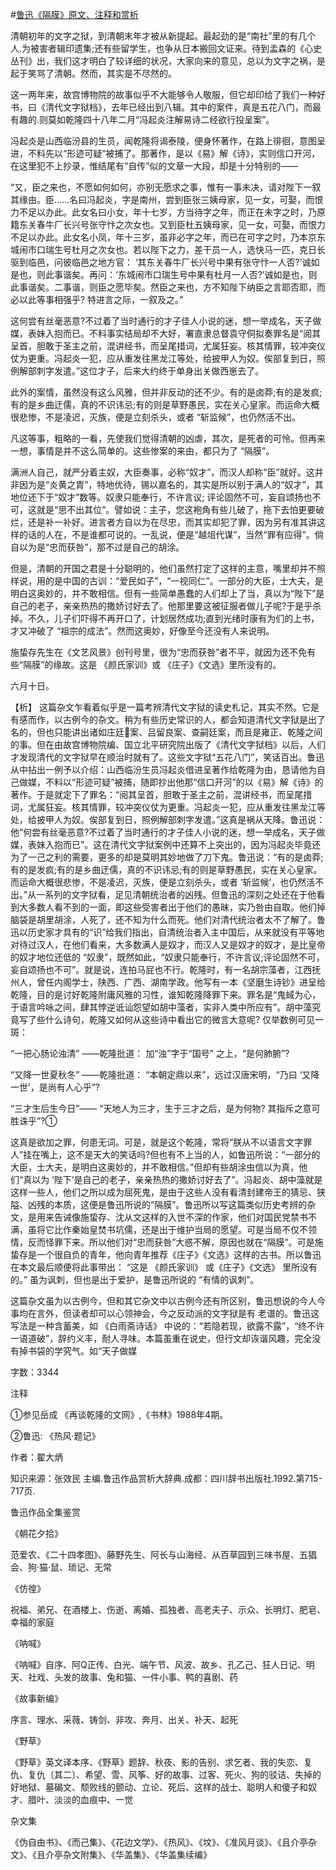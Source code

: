 #[鲁迅《隔膜》原文、注释和赏析](https://www.vrrw.net/wx/9758.html)

清朝初年的文字之狱，到清朝末年才被从新提起。最起劲的是“南社”里的有几个人.为被害者辑印遗集;还有些留学生，也争从日本搬回文证来。待到孟森的《心史丛刊》出，我们这才明白了较详细的状况，大家向来的意见，总以为文字之祸，是起于笑骂了清朝。然而，其实是不尽然的。

这一两年来，故宫博物院的故事似乎不大能够令人敬服，但它却印给了我们一种好书，曰《清代文字狱档》，去年已经出到八辑。其中的案件，真是五花八门，而最有趣的.则莫如乾隆四十八年二月“冯起炎注解易诗二经欲行投呈案”。

冯起炎是山西临汾县的生员，闻乾隆将谒泰陵，便身怀著作，在路上徘徊，意图呈进，不料先以“形迹可疑”被捕了。那著作，是以《易》解《诗》，实则信口开河，在这里犯不上抄录，惟结尾有“自传”似的文章一大段，却是十分特别的——

“又，臣之来也，不愿如何如何，亦别无愿求之事，惟有一事未决，请对陛下一叙其缘由。臣……名曰冯起炎，字是南州，尝到臣张三姨母家，见一女，可娶，而恨力不足以办此。此女名曰小女，年十七岁，方当待字之年，而正在未字之时，乃原籍东关春牛厂长兴号张守忭之次女也。又到臣杜五姨母家，见一女，可娶，而恨力不足以办此。此女名小凤，年十三岁，虽非必字之年，而已在可字之时，乃本京东城闹市口瑞生号杜月之次女也。若以陛下之力，差干员一人，选快马一匹，克日长驱到临邑，问彼临邑之地方官： ‘其东关春牛厂长兴号中果有张守忭一人否?’诚如是也，则此事谐矣。再问：‘东城闹市口瑞生号中果有杜月一人否?’诚如是也，则此事谐矣。二事谐，则臣之愿毕矣。然臣之来也，方不知陛下纳臣之言耶否耶，而必以此等事相强乎? 特进言之际，一叙及之。”

这何尝有丝毫恶意?不过着了当时通行的才子佳人小说的迷，想一举成名，天子做媒，表妹入抱而已。不料事实结局却不大好，署直隶总督袁守侗拟奏罪名是“阅其呈首，胆敢于圣主之前，混讲经书，而呈尾措词，尤属狂妄。核其情罪，较冲突仪仗为更重。冯起炎一犯，应从重发往黑龙江等处，给披甲人为奴。俟部复到日，照例解部刺字发遣。”这位才子，后来大约终于单身出关做西崽去了。

此外的案情，虽然没有这么风雅，但并非反动的还不少。有的是卤莽;有的是发疯; 有的是乡曲迂儒，真的不识讳忌;有的则是草野愚民，实在关心皇家。而运命大概很悲惨，不是凌迟，灭族，便是立刻杀头，或者 “斩监候”，也仍然活不出。

凡这等事，粗略的一看，先使我们觉得清朝的凶虐，其次，是死者的可怜。但再来一想，事情是并不这么简单的。这些惨案的来由，都只为了 “隔膜”。

满洲人自己，就严分着主奴，大臣奏事，必称“奴才”，而汉人却称“臣”就好。这并非因为是“炎黄之胄”，特地优待，锡以嘉名的，其实是所以别于满人的“奴才”，其地位还下于“奴才”数等。奴隶只能奉行，不许言议; 评论固然不可，妄自颂扬也不可，这就是“思不出其位”。譬如说：主子，您这袍角有些儿破了，拖下去怕更要破烂，还是补一补好。进言者方自以为在尽忠，而其实却犯了罪，因为另有准其讲这样的话的人在，不是谁都可说的。一乱说，便是“越俎代谋”，当然“罪有应得”。倘自以为是“忠而获咎”，那不过是自己的胡涂。

但是，清朝的开国之君是十分聪明的，他们虽然打定了这样的主意，嘴里却并不照样说，用的是中国的古训：“爱民如子”，“一视同仁”。一部分的大臣，士大夫，是明白这奥妙的，并不敢相信。但有一些简单愚蠢的人们却上了当，真以为“陛下”是自己的老子，亲亲热热的撒娇讨好去了。他那里要这被征服者做儿子呢?于是乎杀掉。不久，儿子们吓得不再开口了，计划居然成功;直到光绪时康有为们的上书，才又冲破了 “祖宗的成法”。然而这奥妙，好像至今还没有人来说明。

施蛰存先生在《文艺风景》创刊号里，很为“忠而获咎”者不平，就因为还不免有些“隔膜”的缘故。这是 《颜氏家训》或 《庄子》《文选》里所没有的。

六月十日。



【析】 这篇杂文乍看着似乎是一篇考辨清代文字狱的读史札记，其实不然。它是有感而作，以古例今的杂文。稍为有些历史常识的人，都会知道清代文字狱是出了名的，但也只能讲出诸如庄廷案、吕留良案、查嗣廷案，而且是雍正、乾隆之间的事。但在由故宫博物院编、国立北平研究院出版了《清代文字狱档》以后，人们才发现清代的文字狱早在顺治时就有了。这些文字狱“五花八门”，笑话百出。鲁迅从中拈出一例予以介绍：山西临汾生员冯起炎借进呈著作给乾隆为由，恳请他为自己做媒，不料以“形迹可疑”被捕，随即抄出他那“信口开河”的以《易》解《诗》的著作。于是就定下了罪名：“阅其呈首，胆敢于圣主之前，混讲经书，而呈尾措词，尤属狂妄。核其情罪，较冲突仪仗为更重。冯起炎一犯，应从重发往黑龙江等处，给披甲人为奴。俟部复到日，照例解部刺字发遣。”这真是祸从天降。鲁迅说：他“何尝有丝毫恶意?不过着了当时通行的才子佳人小说的迷，想一举成名，天子做媒，表妹入抱而已”。这在清代文字狱案例中还算不上突出的，因为冯起炎毕竟还为了一己之利的需要，更多的却是莫明其妙地做了刀下鬼。鲁迅说：“有的是卤莽;有的是发疯;有的是乡曲迂儒，真的不识讳忌;有的则是草野愚民，实在关心皇家。而运命大概很悲惨，不是凌迟，灭族，便是立刻杀头，或者 ‘斩监候’，也仍然活不出。”从一系列的文字狱看，足见清朝统治者的凶残。但鲁迅的深刻之处还在于他看到大多数人看不到的一面，即这些受害者出于他们的愚昧，实乃咎由自取。他们掉脑袋是胡里胡涂，人死了，还不知为什么而死。他们对清代统治者太不了解了。鲁迅以历史家才具有的“识”给我们指出，自清统治者入主中国后，从来就没有平等地对待过汉人，在他们看来，大多数满人是奴才，而汉人又是奴才的奴才，是比皇帝的奴才地位还低的 “奴隶”，既然如此，“奴隶只能奉行，不许言议;评论固然不可，妄自颂扬也不可”。就是说，连拍马屁也不行。乾隆时，有一名胡宗藻者，江西抚州人，曾任内阁学士，陕西、广西、湖南学政。他写有一本《坚磨生诗钞》进呈给乾隆，目的是讨好乾隆附庸风雅的习性，谁知乾隆降罪下来。罪名是“鬼蜮为心，于语言吟咏之间，肆其悖逆诋讪怨望如胡中藻者，实非人类中所应有”。胡中藻究竟写了些什么诗句，乾隆又如何从这些诗中看出它的微言大意呢? 仅举数例可见一斑：

“一把心肠论浊清” ——乾隆批道： 加“浊”字于“国号” 之上，“是何肺腑”?

“又降一世夏秋冬” ——乾隆批道： “本朝定鼎以来”，远过汉唐宋明，“乃曰 ‘又降一世’，是尚有人心乎”?

“三才生后生今日”—— “天地人为三才，生于三才之后，是为何物? 其指斥之意可胜诛乎”?①

这真是欲加之罪，何患无词。可是，就是这个乾隆，常将“朕从不以语言文字罪人”挂在嘴上，这不是天大的笑话吗?但也有不上当的人，如鲁迅所说：“一部分的大臣，士大夫，是明白这奥妙的，并不敢相信。”但却有些胡涂虫信以为真，他们“真以为 ‘陛下’是自己的老子，亲亲热热的撒娇讨好去了”。冯起炎、胡中藻就是这样一些人，他们之所以成为屈死鬼，是由于这些人没有看清封建帝王的猜忌、狭隘、凶残的本质，这便是鲁迅所说的“隔膜”。鲁迅所以写这篇类似历史考辨的杂文，是用来告诫像施蛰存、沈从文这样的入世不深的作家，他们对国民党禁书不满，虽将它比作秦始皇焚书坑儒，还是出于维护当局的愿望。可是当局不仅不领情，反而怪罪下来。所以他们对“忠而获咎”大惑不解，原因也就在“隔膜”。可是施蛰存是一个很自负的青年，他向青年推荐《庄子》《文选》这样的古书。所以鲁迅在本文最后顺便将此事带出： “这是 《颜氏家训》 或《庄子》《文选》 里所没有的。” 虽为讽刺，但也是出于爱护，是鲁迅所说的 “有情的讽刺”。

这篇杂文虽为以古例今，但和其它杂文中以古例今还有所区别，鲁迅想说的今人今事均在言外，但读者却可以心领神会，今之反动派的文字狱是有 老谱的。鲁迅这写法是一种含蓄美，如 《白雨斋诗话》 中说的：“若隐若现，欲露不露”，“终不许一语道破”，辞约义丰，耐人寻味。本篇虽重在说史，但行文却诙谐风趣，完全没有掉书袋的学究气。如“天子做媒



字数：3344

注释

①参见岳成 《再谈乾隆的文网》,《书林》1988年4期。

②鲁迅: 《热风·题记》

作者：翟大炳

知识来源：张效民 主编.鲁迅作品赏析大辞典.成都：四川辞书出版社.1992.第715-717页.

鲁迅作品全集鉴赏

《朝花夕拾》

范爱农、《二十四孝图》、藤野先生、阿长与山海经、从百草园到三味书屋、五猖会、狗·猫·鼠、琐记、无常

《仿徨》

祝福、弟兄、在酒楼上、伤逝、离婚、孤独者、高老夫子、示众、长明灯、肥皂、幸福的家庭

《呐喊》

《呐喊》自序、阿Q正传、白光、端午节、风波、故乡、孔乙己、狂人日记、明天、社戏、头发的故事、兔和猫、一件小事、鸭的喜剧、药

《故事新编》

序言、理水、采薇、铸剑、非攻、奔月、出关、补天、起死

《野草》

《野草》英文译本序、《野草》题辞、秋夜、影的告别、求乞者、我的失恋、复仇、复仇〔其二〕、希望、雪、风筝、好的故事、过客、死火、狗的驳诘、失掉的好地狱、墓碣文、颓败线的颤动、立论、死后、这样的战士、聪明人和傻子和奴才、腊叶、淡淡的血痕中、一觉

杂文集

《伪自由书》、《而己集》、《花边文学》、《热风》、《坟》、《准风月谈》、《且介亭杂文》、《且介亭杂文附集》、《华盖集》、《华盖集续编》

